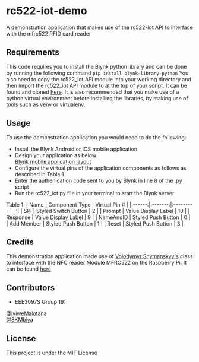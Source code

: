 rc522-iot-demo
==============

A demonstration application that makes use of the rc522-iot API to interface with the mfrc522 RFID card reader

Requirements
--------
This code requires you to install the Blynk python library and can be done by running the following command ``pip install blynk-library-python``
You also need to copy the rc522_iot API module into your working directory and then import the rc522_iot API module to at the top of your script. It can be found and cloned [here](https://github.com/SKMbiya/rc522-iot).
It is also recommended that you make use of a python virtual environment before installing the libraries, by making use of tools such as venv or virtualenv.

Usage
--------

To use the demonstration application you would need to do the following:
* Install the Blynk Android or iOS mobile application
* Design your application as below:\
[Blynk mobile application layout](https://imgur.com/Qaw9UDV)
* Configure the virtual pins of the application components as follows as described in Table 1
* Enter the authenication code sent to you by Blynk in line 8 of the .py script
* Run the rc522_iot.py file in your terminal to start the Blynk server

Table 1:
| Name | Component Type | Virtual Pin #  |
|:------:|:-------:|:------------:|
| SPI | Styled Switch Button | 2 |
| Prompt | Value Display Label | 10 |
| Response | Value Display Label | 9 |
| NameAndID | Styled Push Button | 0 |
| Add Member | Styled Push Button | 1 |
| Reset | Styled Push Button | 3 |

Credits
-------

This demonstration application made use of [Volodymyr Shymanskyy's](https://github.com/vshymanskyy) class to interface with the NFC reader Module MFRC522 on the Raspberry Pi. It can be found [here](https://github.com/vshymanskyy/blynk-library-python)

Contributors
------------
* EEE3097S Group 19:

[@IviweMalotana](https://github.com/IviweMalotana)\
[@SKMbiya](https://github.com/SKMbiya)

License
-------

This project is under the MIT License
